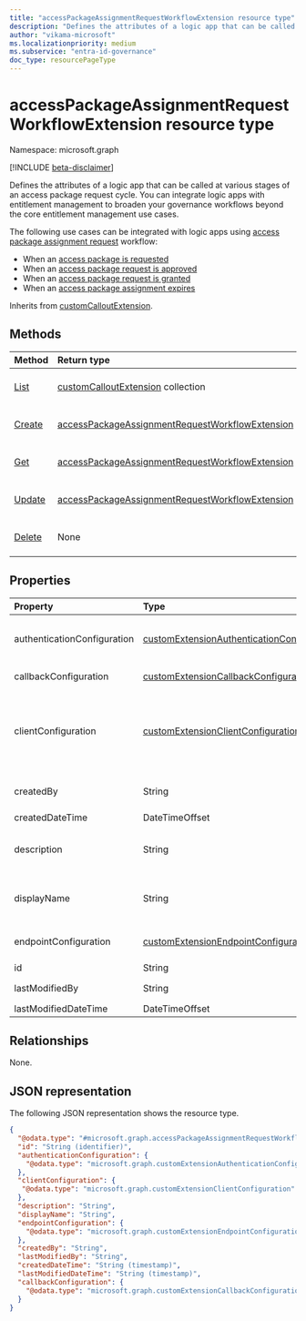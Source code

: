 ```yaml
---
title: "accessPackageAssignmentRequestWorkflowExtension resource type"
description: "Defines the attributes of a logic app that can be called at various stages of an access package request cycle."
author: "vikama-microsoft"
ms.localizationpriority: medium
ms.subservice: "entra-id-governance"
doc_type: resourcePageType
---
```


# accessPackageAssignmentRequestWorkflowExtension resource type

Namespace: microsoft.graph

[!INCLUDE [beta-disclaimer](../../includes/beta-disclaimer.md)]

Defines the attributes of a logic app that can be called at various stages of an access package request cycle. You can integrate logic apps with entitlement management to broaden your governance workflows beyond the core entitlement management use cases. 

The following use cases can be integrated with logic apps using [access package assignment request](accesspackageassignmentrequest.md) workflow:
- When an [access package is requested](accesspackageassignmentrequest.md)
- When an [access package request is approved](accesspackageassignmentrequest.md)
- When an [access package request is granted](accesspackageassignmentrequest.md)
- When an [access package assignment expires](accesspackageassignmentrequest.md)


Inherits from [customCalloutExtension](../resources/customcalloutextension.md).

## Methods
|Method|Return type|Description|
|:---|:---|:---|
|[List](../api/accesspackagecatalog-list-accesspackagecustomworkflowextensions.md)|[customCalloutExtension](../resources/accesspackageassignmentrequestworkflowextension.md) collection|Get a list of the [accessPackageAssignmentRequestWorkflowExtension](../resources/accesspackageassignmentrequestworkflowextension.md) objects and their properties.|
|[Create](../api/accesspackagecatalog-post-accesspackagecustomworkflowextensions.md)|[accessPackageAssignmentRequestWorkflowExtension](../resources/accesspackageassignmentrequestworkflowextension.md)| Create a new [accessPackageAssignmentRequestWorkflowExtension](../resources/accesspackageassignmentrequestworkflowextension.md) object.|
|[Get](../api/accesspackageassignmentrequestworkflowextension-get.md)|[accessPackageAssignmentRequestWorkflowExtension](../resources/accesspackageassignmentrequestworkflowextension.md)|Read the properties and relationships of an [accessPackageAssignmentRequestWorkflowExtension](../resources/accesspackageassignmentrequestworkflowextension.md) object.|
|[Update](../api/accesspackageassignmentrequestworkflowextension-update.md)|[accessPackageAssignmentRequestWorkflowExtension](../resources/accesspackageassignmentrequestworkflowextension.md)|Update the properties of an [accessPackageAssignmentRequestWorkflowExtension](../resources/accesspackageassignmentrequestworkflowextension.md) object.|
|[Delete](../api/accesspackageassignmentrequestworkflowextension-delete.md)|None|Delete an [accessPackageAssignmentRequestWorkflowExtension](../resources/accesspackageassignmentrequestworkflowextension.md) object.|

## Properties
|Property|Type|Description|
|:---|:---|:---|
|authenticationConfiguration|[customExtensionAuthenticationConfiguration](../resources/customextensionauthenticationconfiguration.md)|Configuration for securing the API call to the logic app. For example, using OAuth client credentials flow. Inherited from [customCalloutExtension](../resources/customcalloutextension.md).|
|callbackConfiguration|[customExtensionCallbackConfiguration](../resources/customextensioncallbackconfiguration.md)|The callback configuration for a custom extension.|
|clientConfiguration|[customExtensionClientConfiguration](../resources/customextensionclientconfiguration.md)| HTTP connection settings that define how long Microsoft Entra ID can wait for a connection to a logic app, how many times you can retry a timed-out connection and the exception scenarios when retries are allowed. Inherited from [customCalloutExtension](../resources/customcalloutextension.md).|
|createdBy|String|The userPrincipalName of the user or identity of the subject that created this resource. Read-only.|
|createdDateTime|DateTimeOffset|When the object was created.|
|description|String|Description for the customAccessPackageWorkflowExtension object. Inherited from [customCalloutExtension](../resources/customcalloutextension.md).|
|displayName|String|Display name for the customAccessPackageWorkflowExtension object. Inherited from [customCalloutExtension](../resources/customcalloutextension.md).|
|endpointConfiguration|[customExtensionEndpointConfiguration](../resources/customextensionendpointconfiguration.md)|The type and details for configuring the endpoint to call the logic app's workflow. Inherited from [customCalloutExtension](../resources/customcalloutextension.md).|
|id|String|Read-only.|
|lastModifiedBy|String|The userPrincipalName of the identity that last modified the object. |
|lastModifiedDateTime|DateTimeOffset|When the object was last modified.|

## Relationships
None.

## JSON representation
The following JSON representation shows the resource type.
<!-- {
  "blockType": "resource",
  "keyProperty": "id",
  "@odata.type": "microsoft.graph.accessPackageAssignmentRequestWorkflowExtension",
  "baseType": "microsoft.graph.customCalloutExtension",
  "openType": false
}
-->
``` json
{
  "@odata.type": "#microsoft.graph.accessPackageAssignmentRequestWorkflowExtension",
  "id": "String (identifier)",
  "authenticationConfiguration": {
    "@odata.type": "microsoft.graph.customExtensionAuthenticationConfiguration"
  },
  "clientConfiguration": {
   "@odata.type": "microsoft.graph.customExtensionClientConfiguration"
  },
  "description": "String",
  "displayName": "String",
  "endpointConfiguration": {
    "@odata.type": "microsoft.graph.customExtensionEndpointConfiguration"
  },
  "createdBy": "String",
  "lastModifiedBy": "String",
  "createdDateTime": "String (timestamp)",
  "lastModifiedDateTime": "String (timestamp)",
  "callbackConfiguration": {
    "@odata.type": "microsoft.graph.customExtensionCallbackConfiguration"
  }
}
```
